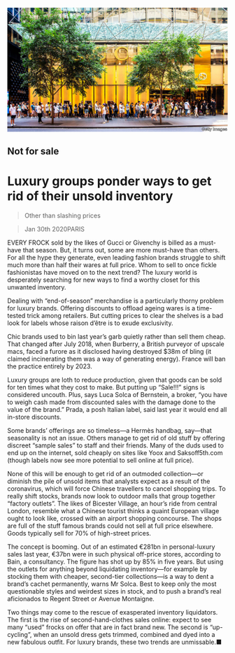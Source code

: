 ![](./images/20200201_WBP503.jpg)

## Not for sale

# Luxury groups ponder ways to get rid of their unsold inventory

> Other than slashing prices

> Jan 30th 2020PARIS

EVERY FROCK sold by the likes of Gucci or Givenchy is billed as a must-have that season. But, it turns out, some are more must-have than others. For all the hype they generate, even leading fashion brands struggle to shift much more than half their wares at full price. Whom to sell to once fickle fashionistas have moved on to the next trend? The luxury world is desperately searching for new ways to find a worthy closet for this unwanted inventory.

Dealing with “end-of-season” merchandise is a particularly thorny problem for luxury brands. Offering discounts to offload ageing wares is a time-tested trick among retailers. But cutting prices to clear the shelves is a bad look for labels whose raison d’être is to exude exclusivity.

Chic brands used to bin last year’s garb quietly rather than sell them cheap. That changed after July 2018, when Burberry, a British purveyor of upscale macs, faced a furore as it disclosed having destroyed $38m of bling (it claimed incinerating them was a way of generating energy). France will ban the practice entirely by 2023.

Luxury groups are loth to reduce production, given that goods can be sold for ten times what they cost to make. But putting up “Sale!!!” signs is considered uncouth. Plus, says Luca Solca of Bernstein, a broker, “you have to weigh cash made from discounted sales with the damage done to the value of the brand.” Prada, a posh Italian label, said last year it would end all in-store discounts.

Some brands’ offerings are so timeless—a Hermès handbag, say—that seasonality is not an issue. Others manage to get rid of old stuff by offering discreet “sample sales” to staff and their friends. Many of the duds used to end up on the internet, sold cheaply on sites like Yoox and Saksoff5th.com (though labels now see more potential to sell online at full price).

None of this will be enough to get rid of an outmoded collection—or diminish the pile of unsold items that analysts expect as a result of the coronavirus, which will force Chinese travellers to cancel shopping trips. To really shift stocks, brands now look to outdoor malls that group together “factory outlets”. The likes of Bicester Village, an hour’s ride from central London, resemble what a Chinese tourist thinks a quaint European village ought to look like, crossed with an airport shopping concourse. The shops are full of the stuff famous brands could not sell at full price elsewhere. Goods typically sell for 70% of high-street prices.

The concept is booming. Out of an estimated €281bn in personal-luxury sales last year, €37bn were in such physical off-price stores, according to Bain, a consultancy. The figure has shot up by 85% in five years. But using the outlets for anything beyond liquidating inventory—for example by stocking them with cheaper, second-tier collections—is a way to dent a brand’s cachet permanently, warns Mr Solca. Best to keep only the most questionable styles and weirdest sizes in stock, and to push a brand’s real aficionados to Regent Street or Avenue Montaigne.

Two things may come to the rescue of exasperated inventory liquidators. The first is the rise of second-hand-clothes sales online: expect to see many “used” frocks on offer that are in fact brand new. The second is “up-cycling”, when an unsold dress gets trimmed, combined and dyed into a new fabulous outfit. For luxury brands, these two trends are unmissable.■